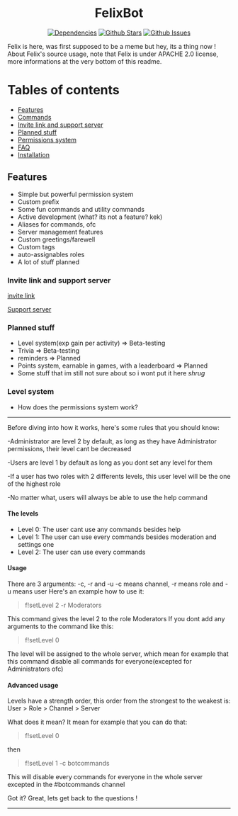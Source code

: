 <h1 align="center"> FelixBot </h1>
  <p align="center">
    <a href="https://david-dm.org/ParadoxOrigins/FelixBot" target="_blank"><img src="https://david-dm.org/ParadoxOrigins/FelixBot/status.svg" alt="Dependencies"></a>
    <a href="https://github.com/ParadoxOrigins/FelixBot/blob/master" target="_blank"><img src="https://img.shields.io/github/stars/ParadoxOrigins/FelixBot.svg?style=social&label=Star" alt="Github Stars"></a>
    <a href="https://github.com/ParadoxOrigins/FelixBot/issues" target="_blank"><img src="https://img.shields.io/github/issues/ParadoxOrigins/FelixBot.svg" alt="Github Issues"></a>
  </p>

Felix is here, was first supposed to be a meme but hey, its a thing now ! 
About Felix's source usage, note that Felix is under APACHE 2.0 license, more informations at the very bottom of this readme.
# Tables of contents
* [Features](https://github.com/ParadoxOrigins/FelixBot/blob/master/README.md#features)
* [Commands](https://github.com/ParadoxOrigins/FelixBot/wiki/Generic)
* [Invite link and support server](https://github.com/ParadoxOrigins/FelixBot/blob/master/README.md#invite-link-and-support-server)
* [Planned stuff](https://github.com/ParadoxOrigins/FelixBot/blob/master/README.md#planned-stuff)
* [Permissions system](https://github.com/ParadoxOrigins/FelixBot/blob/master/README.md#level-system)
* [FAQ](https://github.com/ParadoxOrigins/FelixBot/wiki/FAQ)
* [Installation](https://github.com/ParadoxOrigins/FelixBot/wiki/Linux)
## Features
* Simple but powerful permission system
* Custom prefix
* Some fun commands and utility commands
* Active development (what? its not a feature? kek)
* Aliases for commands, ofc
* Server management features
* Custom greetings/farewell
* Custom tags
* auto-assignables roles
* A lot of stuff planned
### Invite link and support server
[invite link](https://discordapp.com/oauth2/authorize?&client_id=327144735359762432&scope=bot&permissions=2146950271)

[Support server](https://discord.gg/Ud49hQJ)
### Planned stuff
* Level system(exp gain per activity) => Beta-testing
* Trivia => Beta-testing
* reminders => Planned
* Points system, earnable in games, with a leaderboard => Planned
* Some stuff that im still not sure about so i wont put it here *shrug*
### Level system
* How does the permissions system work?
----
Before diving into how it works, here's some rules that you should know:

-Administrator are level 2 by default, as long as they have Administrator permissions, their level cant be decreased

-Users are level 1 by default as long as you dont set any level for them

-If a user has two roles with 2 differents levels, this user level will be the one of the highest role

-No matter what, users will always be able to use the help command
#### The levels
* Level 0: The user cant use any commands besides help
* Level 1: The user can use every commands besides moderation and settings one
* Level 2: The user can use every commands
#### Usage
There are 3 arguments: -c, -r and -u
-c means channel, -r means role and -u means user
Here's an example how to use it:

> f!setLevel 2 -r Moderators

This command gives the level 2 to the role Moderators
If you dont add any arguments to the command like this:

> f!setLevel 0

The level will be assigned to the whole server, which mean for example that this command disable all commands for everyone(excepted for Administrators ofc)
#### Advanced usage
Levels have a strength order, this order from the strongest to the weakest is: User > Role > Channel > Server

What does it mean? 
It mean for example that you can do that:
> f!setLevel 0

then

> f!setLevel 1 -c botcommands

This will disable every commands for everyone in the whole server excepted in the #botcommands channel

Got it? Great, lets get back to the questions !

----

